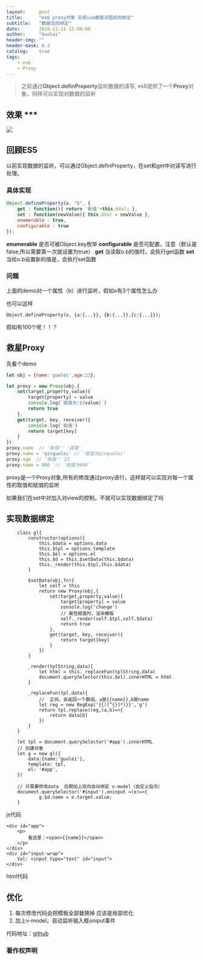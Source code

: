 ```yaml
---
layout:     post
title:      "es6 proxy对象 实现vue数据试图双向绑定"
subtitle:   "数据双向绑定"
date:       2016-11-11 12:00:00
author:     "Guolei"
header-img: ""
header-mask: 0.3
catalog:    true
tags:
    - es6
    - Proxy
---
```


> 之前通过**Object.definProperty**监听数据的读写,
es6提供了一个**Proxy**对象，同样可以实现对数据的监听

## 效果 ***

![](http://www.qinguolei.com/img/in-post/proxy/proxy.gif)

## 回顾ES5

以前实现数据的监听，可以通过Object.definProperty，在set和get中对读写进行处理。

### 具体实现

```js
Object.defineProperty(o, "b", {
	get : function(){ return '新值'+this.bVal; },
    set : function(newValue){ this.bVal = newValue },
    enumerable : true,
    configurable : true
});

```

**enumerable** 是否可被Object.key枚举
**configurable** 是否可配置，注意（默认是false,所以需要第一次就设置为true）
**get** 当读取o.b的值时，会执行get函数
**set** 当给o.b设置新的值是，会执行set函数

### 问题

上面的demo对一个属性（b）进行监听，假如o有3个属性怎么办

也可以这样

```
Object.defineProperty(o, {a:{...}}, {b:{...}},{c:{...}});
```
假如有100个呢！！？

## 救星Proxy

先看个demo
```js
let obj = {name:'guolei',age:23};

let proxy = new Proxy(obj,{
	set(target,property,value){
		target[property] = value
		console.log(`赋值为:${value}`)
		return true
	},
	get(target, key, receiver){
		console.log('取值')
		return target[key]
	}
})
proxy.name  // '取值'' '国雷'
proxy.name = 'qinguolei' // '赋值为qinguolei'
proxy.age  // '取值'' 23
proxy.name = 666  // '赋值为666'

```
proxy是一个Proxy对象,所有的修改通过proxy进行，这样就可以实现对每一个属性的取值和赋值的监听

如果我们在set中对加入对view的控制，不就可以实现数据绑定了吗

## 实现数据绑定

```
	class gl{
		constructor(options){
			this.$data = options.data
			this.$tpl = options.template
			this.$el = options.el
			this.$d = this.$setData(this.$data)
			this._render(this.$tpl,this.$data)
		}

		$setData(obj,fn){
			let self = this
			return new Proxy(obj,{
				set(target,property,value){
					target[property] = value
					console.log('change')
					// 属性赋值时，渲染模板
					self._render(self.$tpl,self.$data)
					return true
				},
				get(target, key, receiver){
					return target[key]
				}
			})
		}

		_render(tplString,data){
			let html = this._replaceFun(tplString,data)
			document.querySelector(this.$el).innerHTML = html
		}

		_replaceFun(tpl,data){
			//  正则，会返回一个数组，a是{{name}},b是name
			let reg = new RegExp('{{([^{}]*)}}','g')
			return tpl.replace(reg,(a,b)=>{
				return data[b]
			})
		}
	}

	let tpl = document.querySelector('#app').innerHTML
	// 创建对象
	let g = new gl({
		data:{name:'guolei'},
		template: tpl,
		el: '#app',
	})

	// 只需要修改data  后期加上双向自动绑定 v-model（自定义指令） 
	document.querySelector('#input').oninput =(e)=>{
			g.$d.name = e.target.value;
	}
```
js代码


```
<div id="app">
	<p>
		看这里：<span>{{name}}</span>
	</p>
</div>
<div id="input-wrap">
	Val: <input type="text" id="input">
</div>
```
html代码

## 优化

1. 每次修改代码会把模板全部替换掉 应该是局部优化
2. 加上v-model，自动监听输入框oniput事件



代码地址：[github](https://github.com/thunderqin/wx_app_demo_cnode_api)
### 著作权声明


